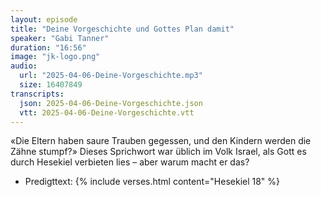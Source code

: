 ```yaml
---
layout: episode
title: "Deine Vorgeschichte und Gottes Plan damit"
speaker: "Gabi Tanner"
duration: "16:56"
image: "jk-logo.png"
audio:
  url: "2025-04-06-Deine-Vorgeschichte.mp3"
  size: 16407849
transcripts:
  json: 2025-04-06-Deine-Vorgeschichte.json
  vtt: 2025-04-06-Deine-Vorgeschichte.vtt
---
```


«Die Eltern haben saure Trauben gegessen, und den Kindern werden die Zähne stumpf?» Dieses Sprichwort war üblich im Volk Israel, als Gott es durch Hesekiel verbieten lies – aber warum macht er das?

- Predigttext: {% include verses.html content="Hesekiel 18" %}